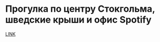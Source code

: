 # Прогулка по центру Стокгольма, шведские крыши и офис Spotify



[LINK](https://varlamov.ru/3801354.html)